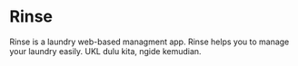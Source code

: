 # Rinse

Rinse is a laundry web-based managment app. Rinse helps you to manage your laundry easily. UKL dulu kita, ngide kemudian.
